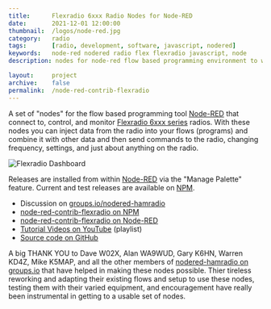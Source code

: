 ```yaml
---
title: 		Flexradio 6xxx Radio Nodes for Node-RED
date: 		2021-12-01 12:00:00
thumbnail: 	/logos/node-red.jpg
category: 	radio
tags: 		[radio, development, software, javascript, nodered]
keywords:   node-red nodered radio flex flexradio javascript, node
description: nodes for node-red flow based programming environment to work with FlexRadio radios

layout:     project
archive:	false
permalink:  /node-red-contrib-flexradio
---
```

A set of "nodes" for the flow based programming tool [Node-RED](https://nodered.org) that connect to, control, and monitor [Flexradio 6xxx series](https://www.flexradio.com) radios. With these nodes you can inject data from the radio into your flows (programs) and combine it with other data and then send commands to the radio, changing frequency, settings, and just about anything on the radio.

![Flexradio Dashboard]({{site.baseurl}}/assets/projects/flex-dashboard.png)

Releases are installed from within [Node-RED](https://nodered.org) via the "Manage Palette" feature. Current and test releases are available on [NPM](https://www.npmjs.com/package/node-red-contrib-flexradio).

* Discussion on [groups.io/nodered-hamradio](https://groups.io/g/nodered-hamradio)
* [node-red-contrib-flexradio on NPM](https://www.npmjs.com/package/node-red-contrib-flexradio)
* [node-red-contrib-flexradio on Node-RED](https://flows.nodered.org/node/node-red-contrib-flexradio)
* [Tutorial Videos on YouTube](https://www.youtube.com/playlist?list=PLFeSzqhDMutUQJwLXwDYo94M8RThH9I6U) (playlist)
* [Source code on GitHub](https://github.com/stephenhouser/node-red-contrib-flexradio)

A big THANK YOU to Dave W02X, Alan WA9WUD, Gary K6HN, Warren KD4Z, Mike K5MAP, and all the other members of [nodered-hamradio on groups.io](](https://groups.io/g/nodered-hamradio)) that have helped in making these nodes possible. Thier tireless reworking and adapting their existing flows and setup to use these nodes, testing them with their varied equipment, and encouragement have really been instrumental in getting to a usable set of nodes.
